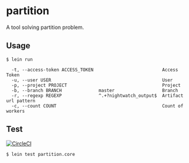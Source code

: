 # partition

A tool solving partition problem.

## Usage

```console
$ lein run

  -t, --access-token ACCESS_TOKEN                          Access Token
  -u, --user USER                                          User
  -p, --project PROJECT                                    Project
  -b, --branch BRANCH              master                  Branch
  -r, --regexp REGEXP              ^.+?nightwatch_output$  Artifact url pattern
  -c, --count COUNT                                        Count of workers
```

## Test

[![CircleCI](https://circleci.com/gh/honzabrecka/partition.svg?style=svg&circle-token=631ae11afa9d54f815793e072d27470912b4a61c)](https://circleci.com/gh/honzabrecka/partition)

```console
$ lein test partition.core
```
